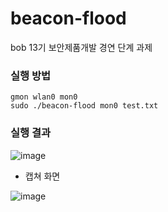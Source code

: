 # beacon-flood
bob 13기 보안제품개발 경연 단계 과제

### 실행 방법
```
gmon wlan0 mon0
sudo ./beacon-flood mon0 test.txt
```

### 실행 결과
![image](https://github.com/user-attachments/assets/6cf53cc2-b6f0-4359-a8c6-6177eee114a6)

- 캡쳐 화면
  
![image](https://github.com/user-attachments/assets/5cf18a2c-1fe2-4a1a-9833-cf98f753933c)
